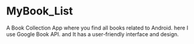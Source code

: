 # MyBook_List
A Book Collection App where you find all books related to Android. here I use Google Book API. and It has a user-friendly interface and design.
